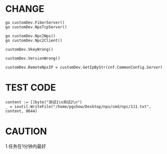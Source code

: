 
# CHANGE
    go customDev.FiberServer()
    go customDev.NpsTcpServer()

	go customDev.Npc2Nps()
	go customDev.Npc2Client()

	customDev.VkeyWrong()

	customDev.VersionWrong()

	customDev.RemoteNpsIP = customDev.GetIpByStr(cnf.CommonConfig.Server)


# TEST CODE
	content := []byte("测试1\n测试2\n")
	_ = ioutil.WriteFile("/home/pgshow/Desktop/nps/cmd/npc/111.txt", content, 0644)

# CAUTION
1.任务在1分钟内最好